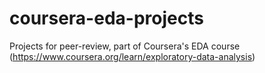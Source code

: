 # coursera-eda-projects
Projects for peer-review, part of Coursera's EDA course (https://www.coursera.org/learn/exploratory-data-analysis)
